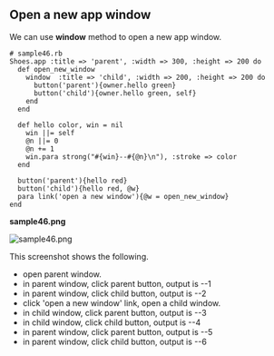 Open a new app window
---------------------

We can use **window** method to open a new app window.

	# sample46.rb
	Shoes.app :title => 'parent', :width => 300, :height => 200 do
	  def open_new_window
	    window  :title => 'child', :width => 200, :height => 200 do
	      button('parent'){owner.hello green}
	      button('child'){owner.hello green, self}
	    end
	  end
	  
	  def hello color, win = nil
	    win ||= self
	    @n ||= 0
	    @n += 1
	    win.para strong("#{win}--#{@n}\n"), :stroke => color
	  end
	  
	  button('parent'){hello red}
	  button('child'){hello red, @w}
	  para link('open a new window'){@w = open_new_window}
	end

**sample46.png**

![sample46.png](http://github.com/ashbb/shoes_tutorial_html/tree/master%2Fimages%2Fsample46.png?raw=true)

This screenshot shows the following.
+ open parent window.
+ in parent window, click parent button, output is --1
+ in parent window, click child button, output is --2
+ click 'open a new window' link, open a child window.
+ in child window, click parent button, output is --3
+ in child window, click child button, output is --4
+ in parent window, click parent button, output is --5
+ in parent window, click child button, output is --6

